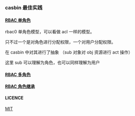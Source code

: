 ### casbin 最佳实践

#### [RBAC 单角色](https://github.com/MasterJoyHunan/casbin-demo/tree/master)
rbac0 单角色模型，可以看做 acl 一样的模型。

只不过一个是对角色进行分配权限，一个对用户分配权限。

在 casbin 中对其进行了抽象 （sub 对象对 obj 资源进行 act 操作）

这里 sub 可以理解为角色，也可以同样理解为用户

#### [RBAC 多角色](https://github.com/MasterJoyHunan/casbin-demo/tree/rbac0)

#### [RBAC 角色继承](https://github.com/MasterJoyHunan/casbin-demo/tree/rbac1)

#### LICENCE
[MIT](https://en.wikipedia.org/wiki/MIT_License)